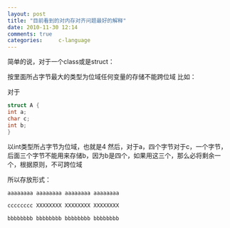 ```yaml
---
layout: post
title: "目前看到的对内存对齐问题最好的解释"
date: 2010-11-30 12:14
comments: true
categories:     c-language
---
```

简单的说，对于一个class或是struct：

按里面所占字节最大的类型为位域任何变量的存储不能跨位域 比如：

<!-- more -->

对于
```c
struct A {
int a;
char c;
int b;
}
```
以int类型所占字节为位域，也就是4 然后，对于a，四个字节对于c，一个字节，后面三个字节不能用来存储b，因为b是四个，如果用这三个，那么必将剩余一个，根据原则，不可跨位域

所以存放形式：
```bash
aaaaaaaa aaaaaaaa aaaaaaaa aaaaaaaa

cccccccc XXXXXXXX XXXXXXXX XXXXXXXX

bbbbbbbb bbbbbbbb bbbbbbbb bbbbbbbb
```